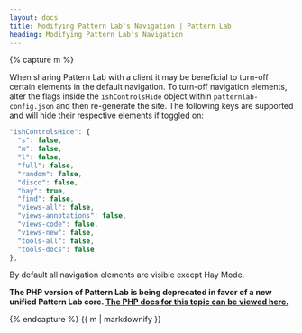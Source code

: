 ```yaml
---
layout: docs
title: Modifying Pattern Lab's Navigation | Pattern Lab
heading: Modifying Pattern Lab's Navigation
---
```


{% capture m %}

When sharing Pattern Lab with a client it may be beneficial to turn-off certain elements in the default navigation. To turn-off navigation elements, alter the flags inside the `ishControlsHide` object within `patternlab-config.json` and then re-generate the site. The following keys are supported and will hide their respective elements if toggled on:

```javascript
"ishControlsHide": {
  "s": false,
  "m": false,
  "l": false,
  "full": false,
  "random": false,
  "disco": false,
  "hay": true,
  "find": false,
  "views-all": false,
  "views-annotations": false,
  "views-code": false,
  "views-new": false,
  "tools-all": false,
  "tools-docs": false
},
```

By default all navigation elements are visible except Hay Mode.

<strong>The PHP version of Pattern Lab is being deprecated in favor of a new unified Pattern Lab core. <a href='./php/advanced-pattern-lab-nav'>The PHP docs for this topic can be viewed here.</a></strong>

{% endcapture %}
{{ m | markdownify }}
